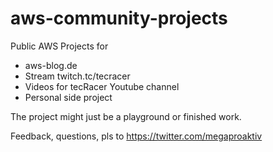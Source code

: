 # aws-community-projects

Public AWS Projects for

- aws-blog.de
- Stream twitch.tc/tecracer
- Videos for tecRacer Youtube channel
- Personal side project


The project might just be a playground or finished work.

Feedback, questions, pls to https://twitter.com/megaproaktiv


